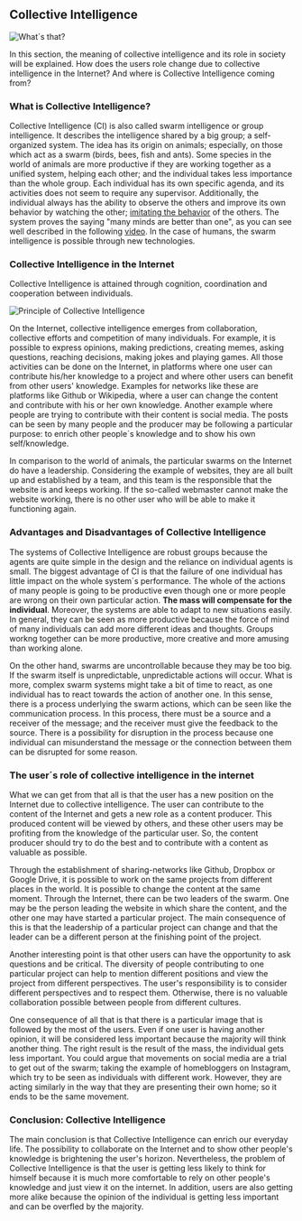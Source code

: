 ## Collective Intelligence ##
![What´s that?](https://encrypted-tbn0.gstatic.com/images?q=tbn:ANd9GcRWjMApj3VMJuWRsJXC9OQb-Rujd4e-Il1wvIjhzYifneAkpTEV)

In this section, the meaning of collective intelligence and its role in society will be explained. How does the users role change due to collective intelligence in the Internet? And where is Collective Intelligence coming from?  

### What is Collective Intelligence? ###

Collective Intelligence (CI) is also called swarm intelligence or group intelligence. It describes the intelligence shared by a big group; a self-organized system. The idea has its origin on animals; especially, on those which act as a swarm (birds, bees, fish and ants). Some species in the world of animals are more productive if they are working together as a unified system, helping each other; and the individual takes less importance than the whole group. Each individual has its own specific agenda, and its activities does not seem to require any supervisor. Additionally, the individual always has the ability to observe the others and improve its own behavior by watching the other; [imitating the behavior](https://de.slideshare.net/eslamhamed93/swarm-intelligence-42553644) of the others. The system proves the saying "many minds are better than one", as you can see well described in the following [video](https://www.youtube.com/watch?v=UcNm1c8kggE). In the case of humans, the swarm intelligence is possible through new technologies.   	

### Collective Intelligence in the Internet ### 

Collective Intelligence is attained through cognition, coordination and cooperation between individuals. 

![Principle of Collective Intelligence](https://upload.wikimedia.org/wikipedia/commons/thumb/3/3e/CI_types1s_2.jpg/460px-CI_types1s_2.jpg)

On the Internet, collective intelligence emerges from collaboration, collective efforts and competition of many individuals. For example, it is possible to express opinions, making predictions, creating memes, asking questions, reaching decisions, making jokes and playing games. All those activities can be done on the Internet, in platforms where one user can contribute his/her knowledge to a project and where other users can benefit from other users' knowledge. Examples for networks like these are platforms like Github or Wikipedia, where a user can change the content and contribute with his or her own knowledge. Another example where people are trying to contribute with their content is social media. The posts can be seen by many people and the producer may be following a particular purpose: to enrich other people´s knowledge and to show his own self/knowledge.

In comparison to the world of animals, the particular swarms on the Internet do have a leadership. Considering the example of websites, they are all built up and established by a team, and this team is the responsible that the website is and keeps working. If the so-called webmaster cannot make the website working, there is no other user who will be able to make it functioning again.

### Advantages and Disadvantages of Collective Intelligence ###

The systems of Collective Intelligence are robust groups because the agents are quite simple in the design and the reliance on individual agents is small. The biggest advantage of CI is that the failure of one individual has little impact on the whole system´s performance. The whole of the actions of many people is going to be productive even though one or more people are wrong on their own particular action. **The mass will compensate for the individual**. Moreover, the systems are able to adapt to new situations easily. In general, they can be seen as more productive because the force of mind of many individuals can add more different ideas and thoughts. Groups workng together can be more productive, more creative and more amusing than working alone.

On the other hand, swarms are uncontrollable because they may be too big. If the swarm itself is unpredictable, unpredictable actions will occur. What is more, complex swarm systems might take a bit of time to react, as one individual has to react towards the action of another one. In this sense, there is a process underlying the swarm actions, which can be seen like the communication process. In this process, there must be a source and a receiver of the message; and the receiver must give the feedback to the source. There is a possibility for disruption in the process because one individual can misunderstand the message or the connection between them can be disrupted for some reason.

### The user´s role of collective intelligence in the internet ### 

What we can get from that all is that the user has a new position on the Internet due to collective intelligence. The user can contribute to the content of the Internet and gets a new role as a content producer. This produced content will be viewed by others, and these other users may be profiting from the knowledge of the particular user. So, the content producer should try to do the best and to contribute with a content as valuable as possible. 

Through the establishment of sharing-networks like Github, Dropbox or Google Drive, it is possible to work on the same projects from different places in the world. It is possible to change the content at the same moment. Through the Internet, there can be two leaders of the swarm. One may be the person leading the website in which share the content, and the other one may have started a particular project. The main consequence of this is that the leadership of a particular project can change and that the leader can be a different person at the finishing point of the project. 

Another interesting point is that other users can have the opportunity to ask questions and be critical. The diversity of people contributing to one particular project can help to mention different positions and view the project from different perspectives. The user's responsibility is to consider different perspectives and to respect them. Otherwise, there is no valuable collaboration possible between people from different cultures.  

One consequence of all that is that there is a particular image that is followed by the most of the users. Even if one user is having another opinion, it will be considered less important because the majority will think another thing. The right result is the result of the mass, the individual gets less important. You could argue that movements on social media are a trial to get out of the swarm; taking the example of homebloggers on Instagram, which try to be seen as individuals with different work. However, they are acting similarly in the way that they are presenting their own home; so it ends to be the same movement.

### Conclusion: Collective Intelligence

The main conclusion is that Collective Intelligence can enrich our everyday life. The possibility to collaborate on the Internet and to show other people's knowledge is brightening the user's horizon. Nevertheless, the problem of Collective Intelligence is that the user is getting less likely to think for himself because it is much more comfortable to rely on other people's knowledge and just view it on the internet. In addition, users are also getting more alike because the opinion of the individual is getting less important and can be overfled by the majority.